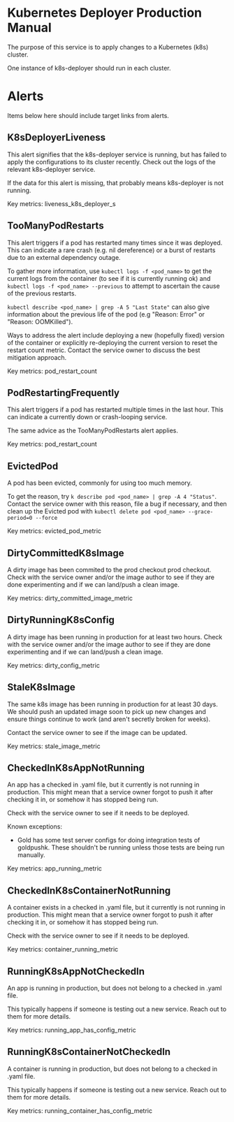 Kubernetes Deployer Production Manual
====================================

The purpose of this service is to apply changes to a Kubernetes (k8s) cluster.

One instance of k8s-deployer should run in each cluster.

Alerts
======

Items below here should include target links from alerts.

K8sDeployerLiveness
------------------
This alert signifies that the k8s-deployer service is running, but has failed to
apply the configurations to its cluster recently. Check out the logs of the
relevant k8s-deployer service.

If the data for this alert is missing, that probably means k8s-deployer is not
running.

Key metrics: liveness_k8s_deployer_s

TooManyPodRestarts
------------------
This alert triggers if a pod has restarted many times since it was deployed.
This can indicate a rare crash (e.g. nil dereference) or a burst of restarts due
to an external dependency outage.

To gather more information, use `kubectl logs -f <pod_name>` to get the current logs from the
container (to see if it is currently running ok) and `kubectl logs -f <pod_name> --previous`
to attempt to ascertain the cause of the previous restarts.

`kubectl describe <pod_name> | grep -A 5 "Last State"` can also give information about the previous
life of the pod (e.g "Reason: Error" or "Reason: OOMKilled").

Ways to address the alert include deploying a new (hopefully fixed) version of the container or
explicitly re-deploying the current version to reset the restart count metric. Contact the service
owner to discuss the best mitigation approach.

Key metrics: pod_restart_count

PodRestartingFrequently
-----------------------
This alert triggers if a pod has restarted multiple times in the last hour. This can indicate a
currently down or crash-looping service.

The same advice as the TooManyPodRestarts alert applies.

Key metrics: pod_restart_count

EvictedPod
----------
A pod has been evicted, commonly for using too much memory.

To get the reason, try `k describe pod <pod_name> | grep -A 4 "Status"`. Contact the service owner
with this reason, file a bug if necessary, and then clean up the Evicted pod with
`kubectl delete pod <pod_name> --grace-period=0 --force`

Key metrics: evicted_pod_metric

DirtyCommittedK8sImage
----------------------
A dirty image has been commited to the prod checkout prod checkout. Check with the service owner
and/or the image author to see if they are done experimenting and if we can land/push a clean image.

Key metrics: dirty_committed_image_metric

DirtyRunningK8sConfig
---------------------
A dirty image has been running in production for at least two hours. Check with the service owner
and/or the image author to see if they are done experimenting and if we can land/push a clean image.

Key metrics: dirty_config_metric

StaleK8sImage
-------------
The same k8s image has been running in production for at least 30 days. We should push an updated
image soon to pick up new changes and ensure things continue to work (and aren't secretly broken
for weeks).

Contact the service owner to see if the image can be updated.

Key metrics: stale_image_metric

CheckedInK8sAppNotRunning
-------------------------
An app has a checked in .yaml file, but it currently is not running in production. This might mean
that a service owner forgot to push it after checking it in, or somehow it has stopped being run.

Check with the service owner to see if it needs to be deployed.

Known exceptions:
 - Gold has some test server configs for doing integration tests of goldpushk. These shouldn't be
   running unless those tests are being run manually.

Key metrics: app_running_metric

CheckedInK8sContainerNotRunning
-------------------------------
A container exists in a checked in .yaml file, but it currently is not running in production.
This might mean that a service owner forgot to push it after checking it in, or somehow it has
stopped being run.

Check with the service owner to see if it needs to be deployed.

Key metrics: container_running_metric

RunningK8sAppNotCheckedIn
-------------------------
An app is running in production, but does not belong to a checked in .yaml file.

This typically happens if someone is testing out a new service. Reach out to them for more details.

Key metrics: running_app_has_config_metric

RunningK8sContainerNotCheckedIn
-------------------------------
A container is running in production, but does not belong to a checked in .yaml file.

This typically happens if someone is testing out a new service. Reach out to them for more details.

Key metrics: running_container_has_config_metric